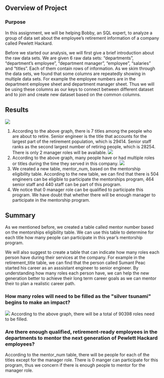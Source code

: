 ## Overview of Project

### Purpose
In this assignment, we will be helping Bobby, an SQL expert, to analyze a group of data set about the employee’s retirement information of a company called Pewlett Hackard.

Before we started our analysis, we will first give a brief introduction about the raw data sets. We are given 6 raw data sets: “departments”, “department’s employee”, “department manager”, “employee”, “salaries” and “titles”.  Each of them contain rows of information. As we skim through the data sets, we found that some columns are repeatedly showing in multiple data sets. For example the employee numbers are in the department employee sheet and department manager sheet. Thus we will be using these columns as our keys to connect between different dataset and to join and create new dataset based on the common columns.

## Results
![](Retiring_titles.png)
1) According to the above graph, there is 7 titles among the people who are about to retire. Senior engineer is the title that accounts for the largest part of the retirement population, which is 29414. Senior staff ranks as the second largest number of retiring people, which is 28254. There is only 2 manager roles will be available.
![](mutiple_titles.png)
2) According to the above graph, many people have or had multiple roles or titles during the time they served in this company. 
![](mentor_num.png)
3) We created a new table, mentor_num, based on the mentorship eligibility table. According to the new table, we can find that there is 504 engineers can be eligible to participate the mentorships program, 464 senior staff and 440 staff can be part of this program. 
4) We notice that 0 manager role can be qualified to participate this program. We have doubt that whether there will be enough manager to participate in the mentorship program.


## Summary 

As we mentioned before, we created a table called mentor number based on the mentorships eligibility table. We can use this table to determine for each title how many people can participate in this year’s mentorship program. 

We will also suggest to create a table that can indicate how many roles each person have during their services at the company. For example in the retirement_title table, we can find that the person called Sumant Peac started his career as an asssistant engineer to senior engineer. By understanding how many roles each person have, we can help the new generation better to achieve their long term career goals as we can mentor their to plan a realistic career path.

### How many roles will need to be filled as the "silver tsunami" begins to make an impact?
![](Retiring_titles.png)
According to the above graph, there will be a total of 90398 roles need to be filled.

### Are there enough qualified, retirement-ready employees in the departments to mentor the next generation of Pewlett Hackard employees?
According to the mentor_num table, there will be people for each of the titles except for the manager role. There is 0 manger can participate for this program, thus we concern if there is enough people to mentor for the manager role. 

